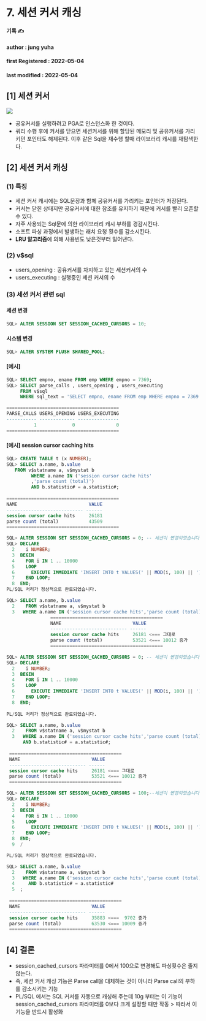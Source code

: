 # 7. 세션 커서 캐싱

**기록 ✍️**

#### author : jung yuha

#### **first Registered : 2022-05-04**

#### last modified : **2022-05-04**

## \[1] 세션 커서  <a href="#1" id="1"></a>

![](https://velog.velcdn.com/images/yooha9621/post/32c74cba-ccb6-4baf-ae08-9d2a5959a65d/image.png)

* 공유커서를 실행하려고 PGA로 인스턴스화 한 것이다.
* 쿼리 수행 후에 커서를 닫으면 세션커서를 위해 할당된 메모리 및 공유커서를 가리키던 포인터도 해제된다. 이후 같은 Sql을 재수행 할때 라이브러리 캐시를 재탐색한다.

## \[2] 세션 커서 캐싱 <a href="#2" id="2"></a>

### (1) 특징 <a href="#1" id="1"></a>

* 세션 커서 캐시에는 SQL문장과 함께 공유커서를 가리키는 포인터가 저장된다.
* 커서는 닫힌 상태지만 공유커서에 대한 참조를 유지하기 때문에 커서를 빨리 오픈할 수 있다.
* 자주 사용되는 Sql문에 의한 라이브러리 캐시 부하를 경감시킨다.
* 소프트 파싱 과정에서 발생하는 래치 요청 횟수를 감소시킨다.
* **LRU 알고리즘**에 의해 사용빈도 낮은것부터 밀어낸다.

### (2) v$sql <a href="#2-vsql" id="2-vsql"></a>

* users\_opening : 공유커서를 차지하고 있는 세션커서의 수
* users\_executing : 실행중인 세션 커서의 수

### (3) 세션 커서 관련 sql <a href="#3-sql" id="3-sql"></a>

#### 세션 변경 <a href="#undefined" id="undefined"></a>

```sql
SQL> ALTER SESSION SET SESSION_CACHED_CURSORS = 10;
```

#### 시스템 변경 <a href="#undefined" id="undefined"></a>

```sql
SQL> ALTER SYSTEM FLUSH SHARED_POOL;
```

#### \[예시] <a href="#undefined" id="undefined"></a>

```sql
SQL> SELECT empno, ename FROM emp WHERE empno = 7369;
SQL> SELECT parse_calls , users_opening , users_executing
     FROM v$sql
     WHERE sql_text = 'SELECT empno, ename FROM emp WHERE empno = 7369';

=========================================
PARSE_CALLS USERS_OPENING USERS_EXECUTING
----------- ------------- ---------------
          1             0               0
=========================================
```

#### \[예시] session cursor caching hits <a href="#session-cursor-caching-hits" id="session-cursor-caching-hits"></a>

```sql
SQL> CREATE TABLE t (x NUMBER);
SQL> SELECT a.name, b.value
   FROM v$statname a, v$mystat b
         WHERE a.name IN ('session cursor cache hits'
         ,'parse count (total)')
         AND b.statistic# = a.statistic#;
         
=========================================
NAME                          VALUE
---------------------------- ------
session cursor cache hits     26181
parse count (total)           43509
=========================================         
```

```sql
SQL> ALTER SESSION SET SESSION_CACHED_CURSORS = 0; -- 세션이 변경되었습니다.
SQL> DECLARE
  2    i NUMBER;
  3  BEGIN
  4    FOR i IN 1 .. 10000
  5    LOOP
  6      EXECUTE IMMEDIATE 'INSERT INTO t VALUES(' || MOD(i, 100) || ')';
  7    END LOOP;
  8  END;
PL/SQL 처리가 정상적으로 완료되었습니다.

SQL> SELECT a.name, b.value
  2    FROM v$statname a, v$mystat b
  3   WHERE a.name IN ('session cursor cache hits','parse count (total)') AND b.statistic# = a.statistic#;;
                =========================================
                NAME                          VALUE
                ---------------------------- ------
                session cursor cache hits     26181 <=== 그대로
                parse count (total)           53521 <=== 10012 증가
                =========================================
```

```sql
SQL> ALTER SESSION SET SESSION_CACHED_CURSORS = 0; -- 세션이 변경되었습니다.
SQL> DECLARE
  2    i NUMBER;
  3  BEGIN
  4    FOR i IN 1 .. 10000
  5    LOOP
  6      EXECUTE IMMEDIATE 'INSERT INTO t VALUES(' || MOD(i, 100) || ')';
  7    END LOOP;
  8  END;
  
PL/SQL 처리가 정상적으로 완료되었습니다.

SQL> SELECT a.name, b.value
  2    FROM v$statname a, v$mystat b
  3   WHERE a.name IN ('session cursor cache hits','parse count (total)')
      AND b.statistic# = a.statistic#;
 
 =========================================
 NAME                          VALUE
 ---------------------------- ------
 session cursor cache hits     26181 <=== 그대로
 parse count (total)           53521 <=== 10012 증가
 =========================================
```

```sql
SQL> ALTER SESSION SET SESSION_CACHED_CURSORS = 100;--세션이 변경되었습니다.
SQL> DECLARE
  2    i NUMBER;
  3  BEGIN
  4    FOR i IN 1 .. 10000
  5    LOOP
  6      EXECUTE IMMEDIATE 'INSERT INTO t VALUES(' || MOD(i, 100) || ')';
  7    END LOOP;
  8  END;
  9  /

PL/SQL 처리가 정상적으로 완료되었습니다.

SQL> SELECT a.name, b.value
  2    FROM v$statname a, v$mystat b
  3   WHERE a.name IN ('session cursor cache hits','parse count (total)')
  4     AND b.statistic# = a.statistic#
  5  ;
  
 =========================================
 NAME                          VALUE
 ---------------------------- ------
 session cursor cache hits     35883 <===  9702 증가
 parse count (total)           63530 <=== 10009 증가
 =========================================
```

## \[4] 결론 <a href="#4" id="4"></a>

* session\_cached\_cursors 파라미터를 0에서 100으로 변경해도 파싱횟수은 줄지 않는다.
* 즉, 세션 커서 캐싱 기능은 Parse call을 대체하는 것이 아니라 Parse call의 부하를 감소시키는 기능
* PL/SQL 에서는 SQL 커서를 자동으로 캐싱해 주는데 10g 부터는 이 기능이 session\_cached\_cursors 파라미터를 0보다 크게 설정할 때만 작동 > 따라서 이 기능을 반드시 활성화
